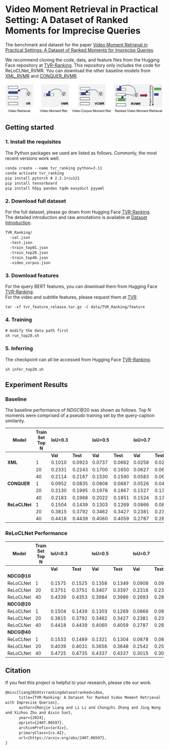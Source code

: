 # Video Moment Retrieval in Practical Setting: A Dataset of Ranked Moments for Imprecise  Queries

The benchmark and dataset for the paper [Video Moment Retrieval in Practical Settings: A Dataset of Ranked Moments for Imprecise Queries](https://arxiv.org/abs/2407.06597).

We recommend cloning the code, data, and feature files from the Hugging Face repository at [TVR-Ranking](https://huggingface.co/axgroup/TVR-Ranking).  This repository only includes the code for ReLoCLNet_RVMR. You can download the other baseline models from [XML_RVMR](https://huggingface.co/LiangRenjie/XML_RVMR) and [CONQUER_RVMR](https://huggingface.co/LiangRenjie/CONQUER_RVMR).

![TVR_Ranking_overview](./figures/taskComparisonV.png)  




## Getting started
### 1. Install the requisites

The Python packages we used are listed as follows. Commonly, the most recent versions work well.  


```shell
conda create --name tvr_ranking python=3.11
conda activate tvr_ranking
pip install pytorch # 2.2.1+cu121
pip install tensorboard 
pip install h5py pandas tqdm easydict pyyaml
```

### 2. Download full dataset
For the full dataset, please go down from Hugging Face [TVR-Ranking](https://huggingface.co/axgroup/TVR-Ranking). \
The detailed introduction and raw annotations is available at [Dataset Introduction](data/TVR_Ranking/readme.md).


```
TVR_Ranking/
  -val.json                  
  -test.json                 
  -train_top01.json
  -train_top20.json
  -train_top40.json
  -video_corpus.json
```

### 3. Download features

For the query BERT features, you can download them from Hugging Face [TVR-Ranking](https://huggingface.co/axgroup/TVR-Ranking). \
For the video and subtitle features, please request them at [TVR](https://tvr.cs.unc.edu/).

```shell
tar -xf tvr_feature_release.tar.gz -C data/TVR_Ranking/feature
```

### 4. Training
```shell
# modify the data path first 
sh run_top20.sh
```
### 5. Inferring
The checkpoint can all be accessed from Hugging Face [TVR-Ranking](https://huggingface.co/axgroup/TVR-Ranking).
```shell
sh infer_top20.sh
```

## Experiment Results
### Baseline
The baseline performance of  $NDGC@20$ was shown as follows.
Top $N$ moments were comprised of a pseudo training set by the query-caption similarity.

| **Model**      | **Train Set Top N** | **IoU=0.3**  | |**IoU=0.5**  | |**IoU=0.7**  | |
|----------------|---------------------|--------------|--------------|--------------|--------------|--------------|--------------|
|                |                     | **Val** | **Test** | **Val** | **Test** | **Val** | **Test** |
| **XML**        | 1                   | 0.1010 | 0.0923 | 0.0737 | 0.0662 | 0.0258 | 0.0269 |
|                | 20                  | 0.2331 | 0.2243 | 0.1700 | 0.1650 | 0.0627 | 0.0664 |
|                | 40                  | 0.2114 | 0.2167 | 0.1530 | 0.1590 | 0.0583 | 0.0635 |
| **CONQUER**    | 1                   | 0.0952      | 0.0835   | 0.0808      | 0.0687   | 0.0526      | 0.0484   |
|                | 20                  | 0.2130      | 0.1995   | 0.1976      | 0.1867   | 0.1527      | 0.1368   |
|                | 40                  | 0.2183      | 0.1968   | 0.2022      | 0.1851   | 0.1524      | 0.1365   |
| **ReLoCLNet**  | 1                   | 0.1504 | 0.1439 | 0.1303 | 0.1269 | 0.0866 | 0.0849 |
|                | 20                  | 0.3815 | 0.3792 | 0.3462 | 0.3427 | 0.2381 | 0.2386 |
|                | 40                  | 0.4418 | 0.4439 | 0.4060 | 0.4059 | 0.2787 | 0.2877 |


###  ReLoCLNet Performance

| **Model**  | **Train Set Top N** | **IoU=0.3**  | |**IoU=0.5**  | |**IoU=0.7**  | |
|------------|---------------------|--------------|--------------|--------------|--------------|--------------|--------------|
|            |                     | **Val** | **Test** | **Val** | **Test** | **Val** | **Test** |
| **NDCG@10** |                     |              |              |              |              |              |              |
| ReLoCLNet  | 1                   | 0.1575 | 0.1525 | 0.1358 | 0.1349 | 0.0908 | 0.0916 |
| ReLoCLNet  | 20                  | 0.3751 | 0.3751 | 0.3407 | 0.3397 | 0.2316 | 0.2338 |
| ReLoCLNet  | 40                  | 0.4339 | 0.4353 | 0.3984 | 0.3986 | 0.2693 | 0.2807 |
| **NDCG@20** |                     |              |              |              |              |              |              |
| ReLoCLNet  | 1                   | 0.1504 | 0.1439 | 0.1303 | 0.1269 | 0.0866 | 0.0849 |
| ReLoCLNet  | 20                  | 0.3815 | 0.3792 | 0.3462 | 0.3427 | 0.2381 | 0.2386 |
| ReLoCLNet  | 40                  | 0.4418 | 0.4439 | 0.4060 | 0.4059 | 0.2787 | 0.2877 |
| **NDCG@40** |                     |              |              |              |              |              |              |
| ReLoCLNet  | 1                   | 0.1533 | 0.1489 | 0.1321 | 0.1304 | 0.0878 | 0.0869 |
| ReLoCLNet  | 20                  | 0.4039 | 0.4031 | 0.3656 | 0.3648 | 0.2542 | 0.2567 |
| ReLoCLNet  | 40                  | 0.4725 | 0.4735 | 0.4337 | 0.4337 | 0.3015 | 0.3079 |








## Citation
If you feel this project is helpful to your research, please cite our work.
```
@misc{liang2024tvrrankingdatasetrankedvideo,
      title={TVR-Ranking: A Dataset for Ranked Video Moment Retrieval with Imprecise Queries}, 
      author={Renjie Liang and Li Li and Chongzhi Zhang and Jing Wang and Xizhou Zhu and Aixin Sun},
      year={2024},
      eprint={2407.06597},
      archivePrefix={arXiv},
      primaryClass={cs.AI},
      url={https://arxiv.org/abs/2407.06597}, 
}
```
